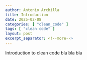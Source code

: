```yaml
---
author: Antonio Archilla
title: Introduction
date: 2025-02-08
categories: [ "clean_code" ]
tags: [ "clean code" ]
layout: post
excerpt_separator: <!--more-->
---
```


Introduction to clean code bla bla bla